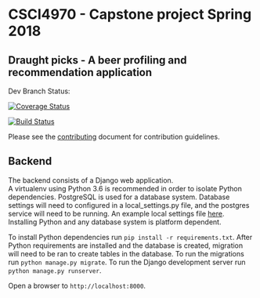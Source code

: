 # CSCI4970 - Capstone project Spring 2018

## Draught picks - A beer profiling and recommendation application

Dev Branch Status:

[![Coverage Status](https://coveralls.io/repos/github/jakeharding/draught-picks-backend/badge.svg?branch=dev)](https://coveralls.io/github/jakeharding/draught-picks-backend?branch=dev)

[![Build Status](https://travis-ci.org/jakeharding/draught-picks-backend.svg?branch=dev)](https://travis-ci.org/jakeharding/draught-picks-backend)

Please see the [contributing](https://github.com/jakeharding/draught-picks-backend/master/CONTRIBUTING.md) document for contribution guidelines.

## Backend

The backend consists of a Django web application.  
A virtualenv using Python 3.6 is recommended in order to isolate Python dependencies.
PostgreSQL is used for a database system. Database settings will need to configured in a local_settings.py file, and
the postgres service will need to be running.
An example local settings file [here](https://github.com/jakeharding/draught-picks-backend/master/draught_picks/draught_picks/local_settings.py.example).
Installing Python and any database system is platform dependent.

To install Python dependencies run `pip install -r requirements.txt`.
After Python requirements are installed and the database is created, migration will need to be ran to create tables in the database.
To run the migrations run `python manage.py migrate`.
To run the Django development server run `python manage.py runserver`.

Open a browser to `http://localhost:8000`.
